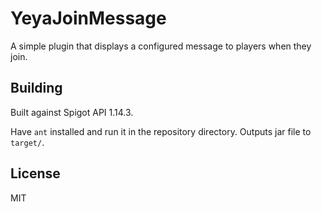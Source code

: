 # YeyaJoinMessage

A simple plugin that displays a configured message to players when they join.

## Building

Built against Spigot API 1.14.3.

Have `ant` installed and run it in the repository directory. Outputs jar file to `target/`.

## License

MIT
